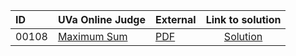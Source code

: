 | ID | UVa Online Judge | External | Link to solution |
|:---|:---|:---|:---:|
| 00108 | [Maximum Sum](https://onlinejudge.org/index.php?option=com_onlinejudge&Itemid=8&category=650&page=show_problem&problem=44) | [PDF](https://onlinejudge.org/external/1/108.pdf) | [Solution](https%3A//github.com/versenyi98/programming-contests/tree/master/UVa%20Online%20Judge/00108%2520-%2520Maximum%2520Sum)|
